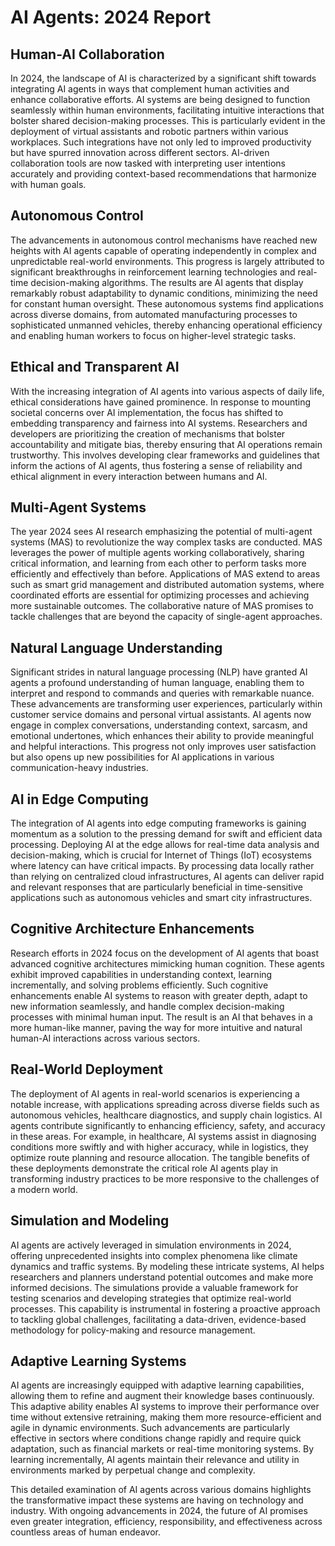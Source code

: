 # AI Agents: 2024 Report

## Human-AI Collaboration

In 2024, the landscape of AI is characterized by a significant shift towards integrating AI agents in ways that complement human activities and enhance collaborative efforts. AI systems are being designed to function seamlessly within human environments, facilitating intuitive interactions that bolster shared decision-making processes. This is particularly evident in the deployment of virtual assistants and robotic partners within various workplaces. Such integrations have not only led to improved productivity but have spurred innovation across different sectors. AI-driven collaboration tools are now tasked with interpreting user intentions accurately and providing context-based recommendations that harmonize with human goals.

## Autonomous Control

The advancements in autonomous control mechanisms have reached new heights with AI agents capable of operating independently in complex and unpredictable real-world environments. This progress is largely attributed to significant breakthroughs in reinforcement learning technologies and real-time decision-making algorithms. The results are AI agents that display remarkably robust adaptability to dynamic conditions, minimizing the need for constant human oversight. These autonomous systems find applications across diverse domains, from automated manufacturing processes to sophisticated unmanned vehicles, thereby enhancing operational efficiency and enabling human workers to focus on higher-level strategic tasks.

## Ethical and Transparent AI

With the increasing integration of AI agents into various aspects of daily life, ethical considerations have gained prominence. In response to mounting societal concerns over AI implementation, the focus has shifted to embedding transparency and fairness into AI systems. Researchers and developers are prioritizing the creation of mechanisms that bolster accountability and mitigate bias, thereby ensuring that AI operations remain trustworthy. This involves developing clear frameworks and guidelines that inform the actions of AI agents, thus fostering a sense of reliability and ethical alignment in every interaction between humans and AI.

## Multi-Agent Systems

The year 2024 sees AI research emphasizing the potential of multi-agent systems (MAS) to revolutionize the way complex tasks are conducted. MAS leverages the power of multiple agents working collaboratively, sharing critical information, and learning from each other to perform tasks more efficiently and effectively than before. Applications of MAS extend to areas such as smart grid management and distributed automation systems, where coordinated efforts are essential for optimizing processes and achieving more sustainable outcomes. The collaborative nature of MAS promises to tackle challenges that are beyond the capacity of single-agent approaches.

## Natural Language Understanding

Significant strides in natural language processing (NLP) have granted AI agents a profound understanding of human language, enabling them to interpret and respond to commands and queries with remarkable nuance. These advancements are transforming user experiences, particularly within customer service domains and personal virtual assistants. AI agents now engage in complex conversations, understanding context, sarcasm, and emotional undertones, which enhances their ability to provide meaningful and helpful interactions. This progress not only improves user satisfaction but also opens up new possibilities for AI applications in various communication-heavy industries.

## AI in Edge Computing

The integration of AI agents into edge computing frameworks is gaining momentum as a solution to the pressing demand for swift and efficient data processing. Deploying AI at the edge allows for real-time data analysis and decision-making, which is crucial for Internet of Things (IoT) ecosystems where latency can have critical impacts. By processing data locally rather than relying on centralized cloud infrastructures, AI agents can deliver rapid and relevant responses that are particularly beneficial in time-sensitive applications such as autonomous vehicles and smart city infrastructures.

## Cognitive Architecture Enhancements

Research efforts in 2024 focus on the development of AI agents that boast advanced cognitive architectures mimicking human cognition. These agents exhibit improved capabilities in understanding context, learning incrementally, and solving problems efficiently. Such cognitive enhancements enable AI systems to reason with greater depth, adapt to new information seamlessly, and handle complex decision-making processes with minimal human input. The result is an AI that behaves in a more human-like manner, paving the way for more intuitive and natural human-AI interactions across various sectors.

## Real-World Deployment

The deployment of AI agents in real-world scenarios is experiencing a notable increase, with applications spreading across diverse fields such as autonomous vehicles, healthcare diagnostics, and supply chain logistics. AI agents contribute significantly to enhancing efficiency, safety, and accuracy in these areas. For example, in healthcare, AI systems assist in diagnosing conditions more swiftly and with higher accuracy, while in logistics, they optimize route planning and resource allocation. The tangible benefits of these deployments demonstrate the critical role AI agents play in transforming industry practices to be more responsive to the challenges of a modern world.

## Simulation and Modeling

AI agents are actively leveraged in simulation environments in 2024, offering unprecedented insights into complex phenomena like climate dynamics and traffic systems. By modeling these intricate systems, AI helps researchers and planners understand potential outcomes and make more informed decisions. The simulations provide a valuable framework for testing scenarios and developing strategies that optimize real-world processes. This capability is instrumental in fostering a proactive approach to tackling global challenges, facilitating a data-driven, evidence-based methodology for policy-making and resource management.

## Adaptive Learning Systems

AI agents are increasingly equipped with adaptive learning capabilities, allowing them to refine and augment their knowledge bases continuously. This adaptive ability enables AI systems to improve their performance over time without extensive retraining, making them more resource-efficient and agile in dynamic environments. Such advancements are particularly effective in sectors where conditions change rapidly and require quick adaptation, such as financial markets or real-time monitoring systems. By learning incrementally, AI agents maintain their relevance and utility in environments marked by perpetual change and complexity.

This detailed examination of AI agents across various domains highlights the transformative impact these systems are having on technology and industry. With ongoing advancements in 2024, the future of AI promises even greater integration, efficiency, responsibility, and effectiveness across countless areas of human endeavor.